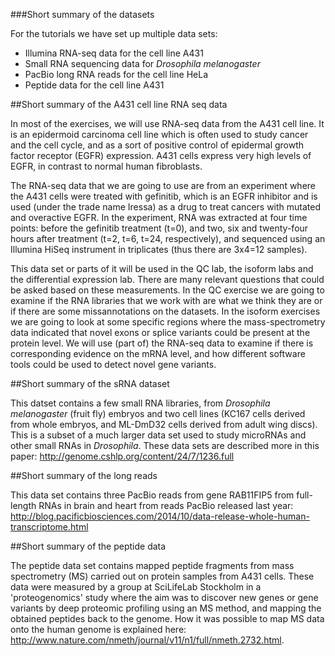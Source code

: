 ###Short summary of the datasets

For the tutorials we have set up multiple data sets:

  - Illumina RNA-seq data for the cell line A431
  - Small RNA sequencing data for *Drosophila melanogaster*
  - PacBio long RNA reads for the cell line HeLa
  - Peptide data for the cell line A431


##Short summary of the A431 cell line RNA seq data

In most of the exercises, we will use RNA-seq data from the A431 cell line. 
It is an epidermoid carcinoma cell line which is often used to study cancer
and the cell cycle, and as a sort of positive control of epidermal growth factor
receptor (EGFR) expression. A431 cells express very high levels of EGFR, in contrast
to normal human fibroblasts. 
 
The RNA-seq data that we are going to use are from an experiment where the A431 cells were treated with gefinitib, which is an EGFR inhibitor
and is used (under the trade name Iressa) as a drug to treat cancers with mutated and overactive EGFR. 
In the experiment, RNA was extracted at four time points: before the gefinitib treatment (t=0), and two, six 
and twenty-four hours after treatment (t=2, t=6, t=24, respectively), and sequenced using an Illumina 
HiSeq instrument in triplicates (thus there are 3x4=12 samples).
 
This data set or parts of it will be used in the QC lab, the isoform labs and the differential expression lab.
There are many relevant questions that could be asked based on these measurements. 
In the QC exercise we are going to examine if the RNA libraries that we work with are what we think they are or if 
there are some missannotations on the datasets.
In the isoform exercises we are going to look at some specific regions where the mass-spectrometry data 
indicated that novel exons or splice variants could be present at the protein level. We will use (part of) 
the RNA-seq data to examine if there is corresponding evidence on the mRNA level, 
and how different software tools could be used to detect novel gene variants. 

##Short summary of the sRNA dataset

This datset contains a few small RNA libraries, from *Drosophila melanogaster* (fruit fly) embryos
and two cell lines (KC167 cells derived from whole embryos, and ML-DmD32 cells derived from adult wing discs).
This is a subset of a much larger data set used to study microRNAs and other small RNAs in *Drosophila*.
These data sets are described more in this paper: http://genome.cshlp.org/content/24/7/1236.full

##Short summary of the long reads

This data set contains three PacBio reads from gene RAB11FIP5 from full-length RNAs in brain and heart from reads PacBio released last year: http://blog.pacificbiosciences.com/2014/10/data-release-whole-human-transcriptome.html


##Short summary of the peptide data

The peptide data set contains mapped peptide fragments from mass spectrometry (MS) carried out on protein samples from A431 cells. 
These data were measured by a 
group at SciLifeLab Stockholm in a 'proteogenomics' study where the aim was to discover 
new genes or gene variants by deep proteomic profiling using an MS method, and mapping 
the obtained peptides back to the genome.  How it was possible to 
map MS data onto the human genome is explained here: 
http://www.nature.com/nmeth/journal/v11/n1/full/nmeth.2732.html.
 
